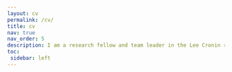 ```yaml
---
layout: cv
permalink: /cv/
title: cv
nav: true
nav_order: 5
description: I am a research fellow and team leader in the Lee Cronin research group at the University of Glasgow, where my team specializes in AI-driven chemistry automation, robotic platforms, and autonomous experimentation. I oversee team performance, set objectives, and supervise individual projects spanning hardware development to machine learning implementation. Over the years, I have developed expertise across multiple disciplines through experience at leading institutions including Oxford, ETH Zurich, and Glasgow. I started my scientific career as an organic chemist, progressed through physical-organic chemistry, and eventually transitioned to autonomous chemistry and robotics. My current work integrates large language models with chemical robots, computer vision for experiment monitoring, and closed-loop optimization algorithms. I have co-authored 28 scientific publications (26 peer-reviewed papers) and one patent.
toc:
 sidebar: left
---
```


